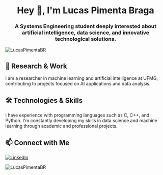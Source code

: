 <h1 align="center">Hey 👋, I'm Lucas Pimenta Braga</h1>
<h3 align="center">A Systems Engineering student deeply interested about artificial intelligence, data science, and innovative technological solutions.</h3>

<p align="left">
  <img src="https://komarev.com/ghpvc/?username=LucasPimentaBR&label=Profile%20views&color=0e75b6&style=flat" alt="LucasPimentaBR" />
</p>

## 🔬 Research & Work

I am a researcher in machine learning and artificial intelligence at UFMG, contributing to projects focused on AI applications and data analysis.

## 🛠️ Technologies & Skills

I have experience with programming languages such as C, C++, and Python. I'm constantly developing my skills in data science and machine learning through academic and professional projects.

## 📫 Connect with Me

[![LinkedIn](https://img.shields.io/badge/LinkedIn-Lucas%20Pimenta-blue?style=flat-square&logo=linkedin)](https://www.linkedin.com/in/lucas-pim)

<p>
  <img align="left" src="https://github-readme-stats.vercel.app/api/top-langs?username=LucasPimentaBR&show_icons=true&locale=en&layout=compact" alt="LucasPimentaBR" />
</p>
